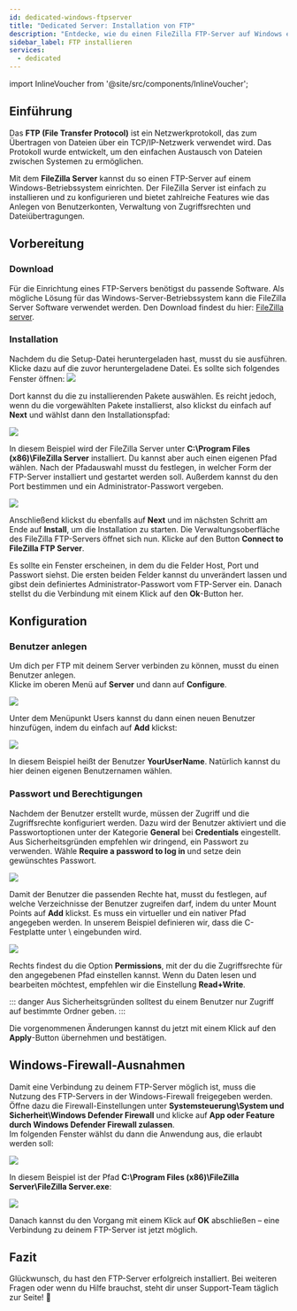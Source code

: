 ```yaml
---
id: dedicated-windows-ftpserver
title: "Dedicated Server: Installation von FTP"
description: "Entdecke, wie du einen FileZilla FTP-Server auf Windows einrichtest und verwaltest – für sichere Dateiübertragungen und Benutzerzugriffssteuerung → Jetzt mehr erfahren"
sidebar_label: FTP installieren
services:
  - dedicated
---
```


import InlineVoucher from '@site/src/components/InlineVoucher';

## Einführung

Das **FTP (File Transfer Protocol)** ist ein Netzwerkprotokoll, das zum Übertragen von Dateien über ein TCP/IP-Netzwerk verwendet wird. Das Protokoll wurde entwickelt, um den einfachen Austausch von Dateien zwischen Systemen zu ermöglichen.

Mit dem **FileZilla Server** kannst du so einen FTP-Server auf einem Windows-Betriebssystem einrichten. Der FileZilla Server ist einfach zu installieren und zu konfigurieren und bietet zahlreiche Features wie das Anlegen von Benutzerkonten, Verwaltung von Zugriffsrechten und Dateiübertragungen.

<InlineVoucher />

## Vorbereitung

### Download

Für die Einrichtung eines FTP-Servers benötigst du passende Software. Als mögliche Lösung für das Windows-Server-Betriebssystem kann die FileZilla Server Software verwendet werden. Den Download findest du hier: [FileZilla server](https://filezilla-project.org/download.php?type=server).



### Installation

Nachdem du die Setup-Datei heruntergeladen hast, musst du sie ausführen. Klicke dazu auf die zuvor heruntergeladene Datei. Es sollte sich folgendes Fenster öffnen: ![](https://screensaver01.zap-hosting.com/index.php/s/a2DEpaR5jD28X23/preview)



Dort kannst du die zu installierenden Pakete auswählen. Es reicht jedoch, wenn du die vorgewählten Pakete installierst, also klickst du einfach auf **Next** und wählst dann den Installationspfad:

![](https://screensaver01.zap-hosting.com/index.php/s/cN7K9Cte9tXFrF2/preview)

In diesem Beispiel wird der FileZilla Server unter **C:\Program Files (x86)\FileZilla Server** installiert. Du kannst aber auch einen eigenen Pfad wählen. Nach der Pfadauswahl musst du festlegen, in welcher Form der FTP-Server installiert und gestartet werden soll. Außerdem kannst du den Port bestimmen und ein Administrator-Passwort vergeben.



![](https://screensaver01.zap-hosting.com/index.php/s/WopFXcW3teFAyJK/preview)

Anschließend klickst du ebenfalls auf **Next** und im nächsten Schritt am Ende auf **Install**, um die Installation zu starten. Die Verwaltungsoberfläche des FileZilla FTP-Servers öffnet sich nun. Klicke auf den Button **Connect to FileZilla FTP Server**.

Es sollte ein Fenster erscheinen, in dem du die Felder Host, Port und Passwort siehst. Die ersten beiden Felder kannst du unverändert lassen und gibst dein definiertes Administrator-Passwort vom FTP-Server ein. Danach stellst du die Verbindung mit einem Klick auf den **Ok**-Button her.



## Konfiguration

### Benutzer anlegen

Um dich per FTP mit deinem Server verbinden zu können, musst du einen Benutzer anlegen.  
Klicke im oberen Menü auf **Server** und dann auf **Configure**.

![](https://screensaver01.zap-hosting.com/index.php/s/C5WLC8Lp8CjTjQg/preview)

Unter dem Menüpunkt Users kannst du dann einen neuen Benutzer hinzufügen, indem du einfach auf **Add** klickst:

![](https://screensaver01.zap-hosting.com/index.php/s/dbCS5yJfwqry8Dq/preview)

In diesem Beispiel heißt der Benutzer **YourUserName**. Natürlich kannst du hier deinen eigenen Benutzernamen wählen.



### Passwort und Berechtigungen

Nachdem der Benutzer erstellt wurde, müssen der Zugriff und die Zugriffsrechte konfiguriert werden. Dazu wird der Benutzer aktiviert und die Passwortoptionen unter der Kategorie **General** bei **Credentials** eingestellt. Aus Sicherheitsgründen empfehlen wir dringend, ein Passwort zu verwenden. Wähle **Require a password to log in** und setze dein gewünschtes Passwort.

![](https://screensaver01.zap-hosting.com/index.php/s/z78wpcFbYEAJYeB/preview)

Damit der Benutzer die passenden Rechte hat, musst du festlegen, auf welche Verzeichnisse der Benutzer zugreifen darf, indem du unter Mount Points auf **Add** klickst. Es muss ein virtueller und ein nativer Pfad angegeben werden. In unserem Beispiel definieren wir, dass die C-Festplatte unter \ eingebunden wird.

![](https://screensaver01.zap-hosting.com/index.php/s/iqQrjGByHpkBcJF/preview)

Rechts findest du die Option **Permissions**, mit der du die Zugriffsrechte für den angegebenen Pfad einstellen kannst. Wenn du Daten lesen und bearbeiten möchtest, empfehlen wir die Einstellung **Read+Write**.

::: danger
Aus Sicherheitsgründen solltest du einem Benutzer nur Zugriff auf bestimmte Ordner geben.
:::

Die vorgenommenen Änderungen kannst du jetzt mit einem Klick auf den **Apply**-Button übernehmen und bestätigen.



## Windows-Firewall-Ausnahmen

Damit eine Verbindung zu deinem FTP-Server möglich ist, muss die Nutzung des FTP-Servers in der Windows-Firewall freigegeben werden. Öffne dazu die Firewall-Einstellungen unter **Systemsteuerung\System und Sicherheit\Windows Defender Firewall** und klicke auf **App oder Feature durch Windows Defender Firewall zulassen**.  
Im folgenden Fenster wählst du dann die Anwendung aus, die erlaubt werden soll:

![](https://screensaver01.zap-hosting.com/index.php/s/xHwQzCKokHTn424/preview)

In diesem Beispiel ist der Pfad **C:\Program Files (x86)\FileZilla Server\FileZilla Server.exe**:

![](https://screensaver01.zap-hosting.com/index.php/s/Laz3HFb7GrLBY9w/preview)

Danach kannst du den Vorgang mit einem Klick auf **OK** abschließen – eine Verbindung zu deinem FTP-Server ist jetzt möglich.





## Fazit

Glückwunsch, du hast den FTP-Server erfolgreich installiert. Bei weiteren Fragen oder wenn du Hilfe brauchst, steht dir unser Support-Team täglich zur Seite! 🙂

<InlineVoucher />